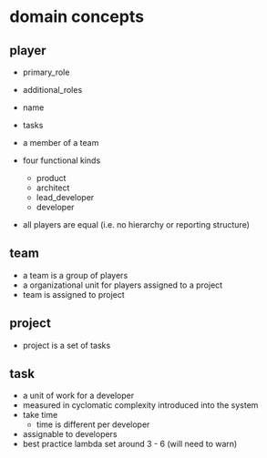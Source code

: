 # domain concepts

## player

- primary_role
- additional_roles
- name
- tasks

- a member of a team
- four functional kinds
  - product
  - architect
  - lead_developer
  - developer
- all players are equal (i.e. no hierarchy or reporting structure)

## team

- a team is a group of players
- a organizational unit for players assigned to a project
- team is assigned to project

## project

- project is a set of tasks

## task

- a unit of work for a developer
- measured in cyclomatic complexity introduced into the system
- take time
  - time is different per developer
- assignable to developers
- best practice lambda set around 3 - 6 (will need to warn)